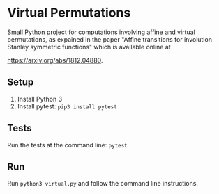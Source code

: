 # Virtual Permutations

Small Python project for computations involving affine and virtual permutations, as expained in the paper "Affine transitions for involution Stanley symmetric functions" which is available online at

https://arxiv.org/abs/1812.04880.

## Setup
1. Install Python 3
1. Install pytest: `pip3 install pytest`

## Tests
Run the tests at the command line: `pytest`

## Run
Run `python3 virtual.py` and follow the command line instructions.
